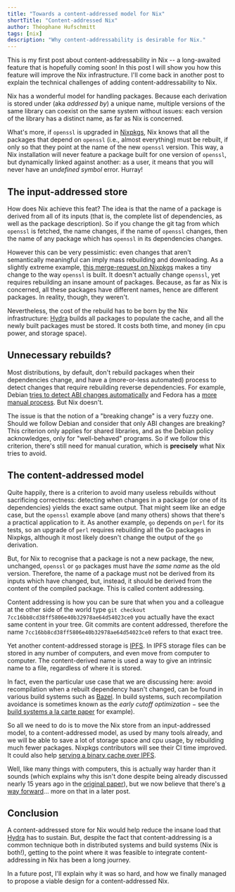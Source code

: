 ```yaml
---
title: "Towards a content-addressed model for Nix"
shortTitle: "Content-addressed Nix"
author: Théophane Hufschmitt
tags: [nix]
description: "Why content-addressability is desirable for Nix."
---
```


This is my first post about content-addressability in Nix -- a long-awaited feature that is hopefully coming soon!
In this post I will show you how this feature will improve the Nix
infrastructure. I'll come back in another post to explain the technical challenges of
adding content-addressability to Nix.

Nix has a wonderful model for handling packages.
Because each derivation is stored under (aka _addressed by_) a unique
name, multiple versions of the same library can coexist on the same
system without issues: each version of the library has a distinct
name, as far as Nix is concerned.

What's more, if `openssl` is upgraded in [Nixpkgs](https://github.com/NixOS/nixpkgs/), Nix knows that all the
packages that depend on `openssl` (i.e., almost everything) must be
rebuilt, if only so that they point at the name of the new `openssl`
version. This way, a Nix installation will never feature a package
built for one version of `openssl`, but dynamically linked against
another: as a user, it means that you will never have an _undefined
symbol_ error. Hurray!

## The input-addressed store

How does Nix achieve this feat? The idea is that the name of a package
is derived from all of its inputs (that is, the complete list of
dependencies, as well as the package description). So if you change
the git tag from which `openssl` is fetched, the name changes, if the
name of `openssl` changes, then the name of any package which has `openssl` in
its dependencies changes.

However this can be very pessimistic: even changes that aren't
semantically meaningful can imply mass rebuilding and downloading. As
a slightly extreme example, [this merge-request on
Nixpkgs](https://github.com/NixOS/nixpkgs/pull/83446) makes a tiny change to the way `openssl` is built. It doesn't actually
change `openssl`, yet requires rebuilding an insane amount of
packages. Because, as far as Nix is concerned, all these packages have
different names, hence are different packages. In reality, though,
they weren't.

Nevertheless, the cost of the rebuild has to be born by the Nix
infrastructure: [Hydra][hydra] builds all packages to populate the cache,
and all the newly built packages must be stored. It costs both time,
and money (in cpu power, and storage space).

## Unnecessary rebuilds?

Most distributions, by default, don't rebuild packages when their dependencies change, and have a (more-or-less automated) process to detect changes that require rebuilding reverse dependencies.
For example, Debian [tries to detect ABI changes automatically](https://www.debian.org/doc/debian-policy/policy.pdf#81) and Fedora has a [more manual process](https://docs.fedoraproject.org/en-US/fesco/Updates_Policy/).
But Nix doesn't.

The issue is that the notion of a "breaking change" is a very fuzzy one.
Should we follow Debian and consider that only ABI changes are breaking?
This criterion only applies for shared libraries, and as the Debian policy acknowledges, only for "well-behaved" programs.
So if we follow this criterion, there's still need for manual curation, which is **precisely** what Nix tries to avoid.

## The content-addressed model

Quite happily, there is a criterion to avoid many useless rebuilds without sacrificing correctness: detecting when changes in a package (or one of its dependencies) yields the exact same output.
That might seem like an edge case, but the `openssl` example above (and many others) shows that there's a practical application to it.
As another example, `go` depends on `perl` for its tests, so an upgrade of `perl` requires rebuilding all the Go packages in Nixpkgs, although it most likely doesn't change the output of the `go` derivation.

But, for Nix to recognise that a package is not a new package, the
new, unchanged, `openssl` or `go` packages must have _the same name_
as the old version. Therefore, the name of a package must not be
derived from its inputs which have changed, but, instead, it should be
derived from the content of the compiled package. This is called
content addressing.

Content addressing is how you can be sure that when you and a
colleague at the other side of the world type `git checkout 7cc16bb8cd38ff5806e40b32978ae64d54023ce0` you actually have the exact
same content in your tree. Git commits are content addressed, therefore the name
`7cc16bb8cd38ff5806e40b32978ae64d54023ce0` refers to that exact
tree.

Yet another content-addressed storage is [IPFS][ipfs]. In IPFS storage
files can be stored in any number of computers, and even move from
computer to computer. The content-derived name is used a way to give
an intrinsic name to a file, regardless of where it is stored.

[ipfs]: https://ipfs.io/

In fact, even the particular use case that we are discussing here:
avoid recompilation when a rebuilt dependency hasn't changed, can be
found in various build systems such as
[Bazel](https://bazel.build/). In build systems, such recompilation
avoidance is sometimes known as the _early cutoff optimization_ − see the [build systems a la carte paper][build-systems-a-la-carte] for example).

So all we need to do is to move the Nix store from an input-addressed
model, to a content-addressed model, as used by many tools
already, and we will be able to save a lot of storage space and cpu
usage, by rebuilding much fewer packages. Nixpkgs contributors will
see their CI time improved. It could also help [serving a binary cache
over IPFS](https://github.com/NixOS/nix/issues/859).

Well, like many things with computers,
this is actually way harder than it sounds (which explains why this
isn't done despite being already discussed nearly 15 years ago in the
[original paper][eelco-phd]), but we now believe that there's [a way forward][rfc-62]... more on that in a later post.

[build-systems-a-la-carte]: https://www.microsoft.com/en-us/research/uploads/prod/2018/03/build-systems.pdf
[eelco-phd]: https://github.com/edolstra/edolstra.github.io/raw/49a78323f6b319da6e078b4f5f6b3112a30e8db9/pubs/phd-thesis.pdf
[rfc-62]: https://github.com/NixOS/rfcs/pull/62

## Conclusion

A content-addressed store for Nix would help reduce the insane load
that [Hydra][hydra] has to sustain. But, despite the fact that
content-addressing is a common technique both in distributed systems
and build systems (Nix is both!), getting to the point where it was
feasible to integrate content-addressing in Nix has been a long journey.

In a future post, I'll explain why it was so hard, and how we finally
managed to propose a viable design for a content-addressed Nix.

[hydra]: https://hydra.nixos.org
